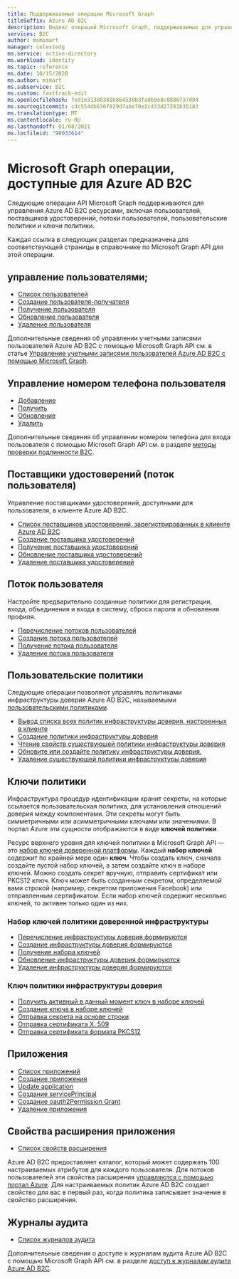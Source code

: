 ```yaml
---
title: Поддерживаемые операции Microsoft Graph
titleSuffix: Azure AD B2C
description: Индекс операций Microsoft Graph, поддерживаемых для управления Azure AD B2C ресурсами, включая пользователей, потоки пользователей, поставщики удостоверений, пользовательские политики, ключи политики и многое другое.
services: B2C
author: msmimart
manager: celestedg
ms.service: active-directory
ms.workload: identity
ms.topic: reference
ms.date: 10/15/2020
ms.author: mimart
ms.subservice: B2C
ms.custom: fasttrack-edit
ms.openlocfilehash: fed1e31380381b864530b3fa0b9e8c0886737d04
ms.sourcegitcommit: c4c554db636f829d7abe70e2c433d27281b35183
ms.translationtype: MT
ms.contentlocale: ru-RU
ms.lasthandoff: 01/08/2021
ms.locfileid: "98033614"
---
```

# <a name="microsoft-graph-operations-available-for-azure-ad-b2c"></a>Microsoft Graph операции, доступные для Azure AD B2C

Следующие операции API Microsoft Graph поддерживаются для управления Azure AD B2C ресурсами, включая пользователей, поставщиков удостоверений, потоки пользователей, пользовательские политики и ключи политики.

Каждая ссылка в следующих разделах предназначена для соответствующей страницы в справочнике по Microsoft Graph API для этой операции.

## <a name="user-management"></a>управление пользователями;

- [Список пользователей](/graph/api/user-list)
- [Создание пользователя-получателя](/graph/api/user-post-users)
- [Получение пользователя](/graph/api/user-get)
- [Обновление пользователя](/graph/api/user-update)
- [Удаление пользователя](/graph/api/user-delete)

Дополнительные сведения об управлении учетными записями пользователей Azure AD B2C с помощью Microsoft Graph API см. в статье [Управление учетными записями пользователей Azure AD B2C с помощью Microsoft Graph](manage-user-accounts-graph-api.md).

## <a name="user-phone-number-management"></a>Управление номером телефона пользователя

- [Добавление](/graph/api/authentication-post-phonemethods)
- [Получить](/graph/api/b2cauthenticationmethodspolicy-get)
- [Обновление](/graph/api/b2cauthenticationmethodspolicy-update)
- [Удалить](/graph/api/phoneauthenticationmethod-delete)

Дополнительные сведения об управлении номером телефона для входа пользователя с помощью Microsoft Graph API см. в разделе [методы проверки подлинности B2C](/graph/api/resources/b2cauthenticationmethodspolicy).

## <a name="identity-providers-user-flow"></a>Поставщики удостоверений (поток пользователя)

Управление поставщиками удостоверений, доступными для пользователя, в клиенте Azure AD B2C.

- [Список поставщиков удостоверений, зарегистрированных в клиенте Azure AD B2C](/graph/api/identityprovider-list)
- [Создание поставщика удостоверений](/graph/api/identityprovider-post-identityproviders)
- [Получение поставщика удостоверений](/graph/api/identityprovider-get)
- [Обновление поставщика удостоверений](/graph/api/identityprovider-update)
- [Удаление поставщика удостоверений](/graph/api/identityprovider-delete)

## <a name="user-flow"></a>Поток пользователя

Настройте предварительно созданные политики для регистрации, входа, объединения и входа в систему, сброса пароля и обновления профиля.

- [Перечисление потоков пользователей](/graph/api/identitycontainer-list-b2cuserflows)
- [Создание потока пользователей](/graph/api/identitycontainer-post-b2cuserflows)
- [Получение потока пользователя](/graph/api/b2cidentityuserflow-get)
- [Удаление потока пользователя](/graph/api/b2cidentityuserflow-delete)

## <a name="custom-policies"></a>Пользовательские политики

Следующие операции позволяют управлять политиками инфраструктуры доверия Azure AD B2C, называемыми [пользовательскими политиками](custom-policy-overview.md).

- [Вывод списка всех политик инфраструктуры доверия, настроенных в клиенте](/graph/api/trustframework-list-trustframeworkpolicies)
- [Создание политики инфраструктуры доверия](/graph/api/trustframework-post-trustframeworkpolicy)
- [Чтение свойств существующей политики инфраструктуры доверия](/graph/api/trustframeworkpolicy-get)
- [Обновите или создайте политику инфраструктуры доверия.](/graph/api/trustframework-put-trustframeworkpolicy)
- [Удаление существующей политики инфраструктуры доверия](/graph/api/trustframeworkpolicy-delete)

## <a name="policy-keys"></a>Ключи политики

Инфраструктура процедур идентификации хранит секреты, на которые ссылается пользовательская политика, для установления отношений доверия между компонентами. Эти секреты могут быть симметричными или асимметричными ключами или значениями. В портал Azure эти сущности отображаются в виде **ключей политики**.

Ресурс верхнего уровня для ключей политики в Microsoft Graph API — это [набор ключей доверенной платформы](/graph/api/resources/trustframeworkkeyset). Каждый **набор ключей** содержит по крайней мере один **ключ**. Чтобы создать ключ, сначала создайте пустой набор ключей, а затем создайте ключ в наборе ключей. Можно создать секрет вручную, отправить сертификат или PKCS12 ключ. Ключ может быть созданным секретом, определяемой вами строкой (например, секретом приложения Facebook) или отправленным сертификатом. Если набор ключей содержит несколько ключей, то активен только один из них.

### <a name="trust-framework-policy-keyset"></a>Набор ключей политики доверенной инфраструктуры

- [Перечисление инфраструктуры доверия формируются](/graph/api/trustframework-list-keysets)
- [Создание инфраструктуры доверия формируются](/graph/api/trustframework-post-keysets)
- [Получение набора ключей](/graph/api/trustframeworkkeyset-get)
- [Обновление инфраструктуры доверия формируются](/graph/api/trustframeworkkeyset-update)
- [Удаление инфраструктуры доверия формируются](/graph/api/trustframeworkkeyset-delete)

### <a name="trust-framework-policy-key"></a>Ключ политики инфраструктуры доверия

- [Получить активный в данный момент ключ в наборе ключей](/graph/api/trustframeworkkeyset-getactivekey)
- [Создание ключа в наборе ключей](/graph/api/trustframeworkkeyset-generatekey)
- [Отправка секрета на основе строки](/graph/api/trustframeworkkeyset-uploadsecret)
- [Отправка сертификата X. 509](/graph/api/trustframeworkkeyset-uploadcertificate)
- [Отправка сертификата формата PKCS12](/graph/api/trustframeworkkeyset-uploadpkcs12)

## <a name="applications"></a>Приложения

- [Список приложений](/graph/api/application-list)
- [Создание приложения](/graph/api/resources/application)
- [Update application](/graph/api/application-update)
- [Создание servicePrincipal](/graph/api/resources/serviceprincipal)
- [Создание oauth2Permission Grant](/graph/api/resources/oauth2permissiongrant)
- [Удаление приложения](/graph/api/application-delete)

## <a name="application-extension-properties"></a>Свойства расширения приложения

- [Список свойств расширения](/graph/api/application-list-extensionproperty)

Azure AD B2C предоставляет каталог, который может содержать 100 настраиваемых атрибутов для каждого пользователя. Для потоков пользователей эти свойства расширения [управляются с помощью портал Azure](user-flow-custom-attributes.md). Для настраиваемых политик Azure AD B2C создает свойство для вас в первый раз, когда политика записывает значение в свойство расширения.

## <a name="audit-logs"></a>Журналы аудита

- [Список журналов аудита](/graph/api/directoryaudit-list)

Дополнительные сведения о доступе к журналам аудита Azure AD B2C с помощью Microsoft Graph API см. в разделе [доступ к журналам аудита Azure AD B2C](view-audit-logs.md).